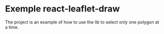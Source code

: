 # Exemple react-leaflet-draw

The project is an example of how to use the lib to select only one polygon at a time.